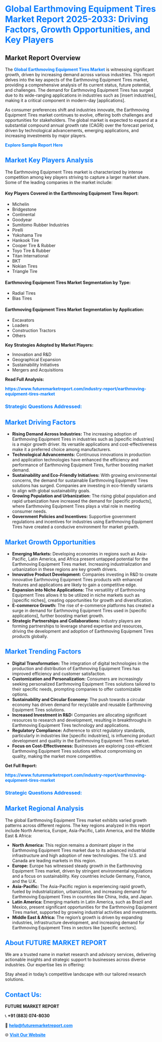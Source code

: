 <h1 style="color: #007BFF;">Global Earthmoving Equipment Tires Market Report 2025-2033: Driving Factors, Growth Opportunities, and Key Players</h1>

<section id="overview">
<h2>Market Report Overview</h2>
<p>The <a href="https://www.futuremarketreport.com/industry-report/earthmoving-equipment-tires-market" style="color: #007BFF; text-decoration: none;"><strong>Global Earthmoving Equipment Tires Market</strong></a> is witnessing significant growth, driven by increasing demand across various industries. This report delves into the key aspects of the Earthmoving Equipment Tires market, providing a comprehensive analysis of its current status, future potential, and challenges. The demand for Earthmoving Equipment Tires has surged due to its wide-ranging applications in industries such as [insert industries], making it a critical component in modern-day [applications].</p>
<p>As consumer preferences shift and industries innovate, the Earthmoving Equipment Tires market continues to evolve, offering both challenges and opportunities for stakeholders. The global market is expected to expand at a substantial compound annual growth rate (CAGR) over the forecast period, driven by technological advancements, emerging applications, and increasing investments by major players.</p>
</section>

<section id="overview">
<p><a href="https://www.futuremarketreport.com/request-sample/reportId=61816" style="color: #007BFF; text-decoration: none;"><strong>Explore Sample Report Here</strong></a></p>
</section>

<section id="key-players">
<h2 style="color: #007BFF;">Market Key Players Analysis</h2>
<p>The Earthmoving Equipment Tires market is characterized by intense competition among key players striving to capture a larger market share. Some of the leading companies in the market include:</p>
<h4>Key Players Covered in the Earthmoving Equipment Tires Report:</h4>
<ul><li>Michelin</li><li>Bridgestone</li><li>Continental</li><li>Goodyear</li><li>Sumitomo Rubber Industries</li><li>Pirelli</li><li>Yokohama Tire</li><li>Hankook Tire</li><li>Cooper Tire &amp; Rubber</li><li>Toyo Tire &amp; Rubber</li><li>Titan International</li><li>BKT</li><li>Nokian Tires</li><li>Triangle Tire</li></ul>
<h4>Earthmoving Equipment Tires Market Segmentation by Type:</h4>
<ul><li>Radial Tires</li><li>Bias Tires</li></ul>

<h4>Earthmoving Equipment Tires Market Segmentation by Application:</h4>
<ul><li>Excavators</li><li>Loaders</li><li>Construction Tractors</li><li>Others</li></ul>
<p><strong>Key Strategies Adopted by Market Players:</strong></p>
<ul>
<li>Innovation and R&D</li>
<li>Geographical Expansion</li>
<li>Sustainability Initiatives</li>
<li>Mergers and Acquisitions</li>
</ul>
</section>

<section>
<p><strong>Read Full Analysis: </strong></p><a href="https://www.futuremarketreport.com/industry-report/earthmoving-equipment-tires-market" style="color: #007BFF; text-decoration: none;"><strong>https://www.futuremarketreport.com/industry-report/earthmoving-equipment-tires-market</strong></a>
<h3 style="color: #007BFF;">Strategic Questions Addressed:</h3>
</section>

<section id="driving-factors">
<h2 style="color: #007BFF;">Market Driving Factors</h2>
<ul>
<li><strong>Rising Demand Across Industries:</strong> The increasing adoption of Earthmoving Equipment Tires in industries such as [specific industries] is a major growth driver. Its versatile applications and cost-effectiveness make it a preferred choice among manufacturers.</li>
<li><strong>Technological Advancements:</strong> Continuous innovations in production and application technologies have enhanced the efficiency and performance of Earthmoving Equipment Tires, further boosting market demand.</li>
<li><strong>Sustainability and Eco-Friendly Initiatives:</strong> With growing environmental concerns, the demand for sustainable Earthmoving Equipment Tires solutions has surged. Companies are investing in eco-friendly variants to align with global sustainability goals.</li>
<li><strong>Growing Population and Urbanization:</strong> The rising global population and rapid urbanization have increased the demand for [specific products], where Earthmoving Equipment Tires plays a vital role in meeting consumer needs.</li>
<li><strong>Government Policies and Incentives:</strong> Supportive government regulations and incentives for industries using Earthmoving Equipment Tires have created a conducive environment for market growth.</li>
</ul>
</section>

<section id="growth-opportunities">
<h2 style="color: #007BFF;">Market Growth Opportunities</h2>
<ul>
<li><strong>Emerging Markets:</strong> Developing economies in regions such as Asia-Pacific, Latin America, and Africa present untapped potential for the Earthmoving Equipment Tires market. Increasing industrialization and urbanization in these regions are key growth drivers.</li>
<li><strong>Innovative Product Development:</strong> Companies investing in R&D to create innovative Earthmoving Equipment Tires products with enhanced features and applications are likely to gain a competitive edge.</li>
<li><strong>Expansion into Niche Applications:</strong> The versatility of Earthmoving Equipment Tires allows it to be utilized in niche markets such as [specific niches], creating opportunities for growth and diversification.</li>
<li><strong>E-commerce Growth:</strong> The rise of e-commerce platforms has created a surge in demand for Earthmoving Equipment Tires used in [specific applications], further boosting market growth.</li>
<li><strong>Strategic Partnerships and Collaborations:</strong> Industry players are forming partnerships to leverage shared expertise and resources, driving the development and adoption of Earthmoving Equipment Tires products globally.</li>
</ul>
</section>

<section id="trending-factors">
<h2 style="color: #007BFF;">Market Trending Factors</h2>
<ul>
<li><strong>Digital Transformation:</strong> The integration of digital technologies in the production and distribution of Earthmoving Equipment Tires has improved efficiency and customer satisfaction.</li>
<li><strong>Customization and Personalization:</strong> Consumers are increasingly seeking personalized Earthmoving Equipment Tires solutions tailored to their specific needs, prompting companies to offer customizable options.</li>
<li><strong>Sustainability and Circular Economy:</strong> The push towards a circular economy has driven demand for recyclable and reusable Earthmoving Equipment Tires solutions.</li>
<li><strong>Increased Investment in R&D:</strong> Companies are allocating significant resources to research and development, resulting in breakthroughs in Earthmoving Equipment Tires technology and applications.</li>
<li><strong>Regulatory Compliance:</strong> Adherence to strict regulatory standards, particularly in industries like [specific industries], is influencing product development and quality in the Earthmoving Equipment Tires market.</li>
<li><strong>Focus on Cost-Effectiveness:</strong> Businesses are exploring cost-efficient Earthmoving Equipment Tires solutions without compromising on quality, making the market more competitive.</li>
</ul>
</section>

<section>
<p><strong>Get Full Report: </strong></p><a href="https://www.futuremarketreport.com/industry-report/earthmoving-equipment-tires-market" style="color: #007BFF; text-decoration: none;"><strong>https://www.futuremarketreport.com/industry-report/earthmoving-equipment-tires-market</strong></a>
<h3 style="color: #007BFF;">Strategic Questions Addressed:</h3>
</section>


<section id="regional-analysis">
<h2 style="color: #007BFF;">Market Regional Analysis</h2>
<p>The global Earthmoving Equipment Tires market exhibits varied growth patterns across different regions. The key regions analyzed in this report include North America, Europe, Asia-Pacific, Latin America, and the Middle East & Africa:</p>
<ul>
<li><strong>North America:</strong> This region remains a dominant player in the Earthmoving Equipment Tires market due to its advanced industrial infrastructure and high adoption of new technologies. The U.S. and Canada are leading markets in this region.</li>
<li><strong>Europe:</strong> Europe has witnessed steady growth in the Earthmoving Equipment Tires market, driven by stringent environmental regulations and a focus on sustainability. Key countries include Germany, France, and the U.K.</li>
<li><strong>Asia-Pacific:</strong> The Asia-Pacific region is experiencing rapid growth, fueled by industrialization, urbanization, and increasing demand for Earthmoving Equipment Tires in countries like China, India, and Japan.</li>
<li><strong>Latin America:</strong> Emerging markets in Latin America, such as Brazil and Mexico, present significant opportunities for the Earthmoving Equipment Tires market, supported by growing industrial activities and investments.</li>
<li><strong>Middle East & Africa:</strong> The region’s growth is driven by expanding industries, infrastructure development, and increasing demand for Earthmoving Equipment Tires in sectors like [specific sectors].</li>
</ul>
</section>

<footer>
<h2 style="color: #007BFF;">About FUTURE MARKET REPORT</h2>
<p>We are a trusted name in market research and advisory services, delivering actionable insights and strategic support to businesses across diverse industries. Our expertise lies in offering:</p>

<p>Stay ahead in today’s competitive landscape with our tailored research solutions.</p>

<h2 style="color: #007BFF;">Contact Us:</h2>
<p><strong>FUTURE MARKET REPORT</strong></p>
<p>📞 <strong>+91 (883) 074-8030</strong></p>
<p>📧 <strong><a href="mailto:help@futuremarketreport.com" style="color: #007BFF;">help@futuremarketreport.com</a></strong></p>
<p>🌐 <strong><a href="https://www.futuremarketreport.com/" style="color: #007BFF;">Visit Our Website</a></strong></p>
</footer>